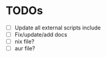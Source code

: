 # TODOs

- [ ] Update all external scripts include
- [ ] Fix/update/add docs
- [ ] nix file?
- [ ] aur file?
